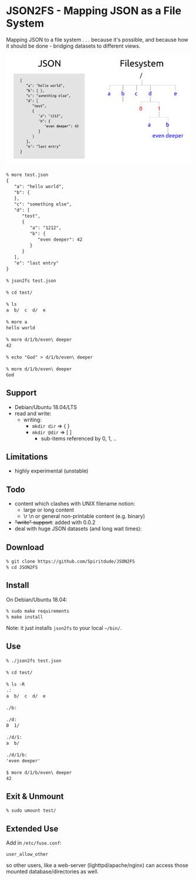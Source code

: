 # JSON2FS - Mapping JSON as a File System

Mapping JSON to a file system . . . because it's possible, and because how it should be done - bridging datasets to different views.

![JSON2FS Concept](images/json2fs-example.png)

```
% more test.json
{  
   "a": "hello world",
   "b": {
   },
   "c": "something else",
   "d": [
      "test",
      {  
         "a": "1212",
         "b": {
            "even deeper": 42
         }
      }
   ],
   "e": "last entry"
}

% json2fs test.json

% cd test/

% ls
a  b/  c  d/  e

% more a
hello world

% more d/1/b/even\ deeper
42

% echo "God" > d/1/b/even\ deeper

% more d/1/b/even\ deeper
God

```

## Support
- Debian/Ubuntu 18.04/LTS
- read and write:
  - writing:
    - `mkdir dir` => { }
    - `mkdir @dir` => [ ]
      - sub-items referenced by 0, 1, ..

## Limitations
- highly experimental (unstable)

## Todo
- content which clashes with UNIX filename notion:
  - large or long content
  - \r \n or general non-printable content (e.g. binary)
- ~~"write" support~~: added with 0.0.2
- deal with huge JSON datasets (and long wait times):
  
## Download
```
% git clone https://github.com/Spiritdude/JSON2FS
% cd JSON2FS
```

## Install

On Debian/Ubuntu 18.04:
```
% sudo make requirements
% make install
```
Note: it just installs `json2fs` to your local `~/bin/`.

## Use 
```
% ./json2fs test.json

% cd test/

% ls -R
.:
a  b/  c  d/  e

./b:

./d:
0  1/

./d/1:
a  b/

./d/1/b:
'even deeper'

$ more d/1/b/even\ deeper 
42
```

## Exit & Unmount
```
% sudo umount test/
```

## Extended Use

Add in `/etc/fuse.conf`:
```
user_allow_other
```

so other users, like a web-server (lighttpd/apache/nginx) can access those mounted database/directories as well.


